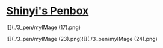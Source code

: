 # [Shinyi's Penbox](https://shinyiho.github.io/penbox/)

![](./3_pen/myIMage (17).png)

![](./3_pen/myIMage (23).png)![](./3_pen/myIMage (24).png)